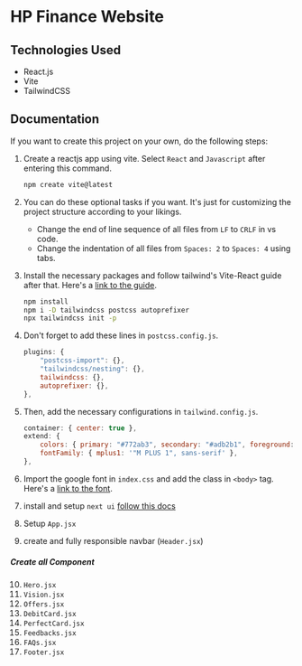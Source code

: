 # HP Finance Website

## Technologies Used

- React.js
- Vite
- TailwindCSS

## Documentation

If you want to create this project on your own, do the following steps:

1. Create a reactjs app using vite. Select `React` and `Javascript` after entering this command.

   ```bash
   npm create vite@latest
   ```

2. You can do these optional tasks if you want. It's just for customizing the project structure according to your likings.

   - Change the end of line sequence of all files from `LF` to `CRLF` in vs code.
   - Change the indentation of all files from `Spaces: 2` to `Spaces: 4` using tabs.

3. Install the necessary packages and follow tailwind's Vite-React guide after that. Here's a [link to the guide](https://tailwindcss.com/docs/guides/vite#react).

   ```bash
   npm install
   npm i -D tailwindcss postcss autoprefixer
   npx tailwindcss init -p
   ```

4. Don't forget to add these lines in `postcss.config.js`.

   ```js
   plugins: {
       "postcss-import": {},
       "tailwindcss/nesting": {},
       tailwindcss: {},
       autoprefixer: {},
   },
   ```

5. Then, add the necessary configurations in `tailwind.config.js`.

   ```js
   container: { center: true },
   extend: {
       colors: { primary: "#772ab3", secondary: "#adb2b1", foreground: "#ffffff", },
       fontFamily: { mplus1: '"M PLUS 1", sans-serif' },
   },
   ```

6. Import the google font in `index.css` and add the class in `<body>` tag. Here's a [link to the font](https://fonts.google.com/specimen/M+PLUS+1).

7. install and setup `next ui` [follow this docs](https://nextui.org/docs/frameworks/vite)

8. Setup `App.jsx`

9. create and fully responsible navbar (`Header.jsx`)

##### Create all Component

10. `Hero.jsx`
11. `Vision.jsx`
12. `Offers.jsx`
13. `DebitCard.jsx`
14. `PerfectCard.jsx`
15. `Feedbacks.jsx`
16. `FAQs.jsx`
17. `Footer.jsx`
